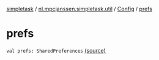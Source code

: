 [simpletask](../../index.md) / [nl.mpcjanssen.simpletask.util](../index.md) / [Config](index.md) / [prefs](.)

# prefs

`val prefs: SharedPreferences` [(source)](https://github.com/mpcjanssen/simpletask-android/blob/master/src/main/java/nl/mpcjanssen/simpletask/util/Config.kt#L16)